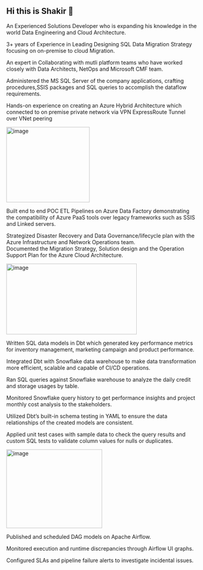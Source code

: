 ## Hi this is Shakir 👋

An Experienced Solutions Developer who is expanding his knowledge in the world Data Engineering and Cloud Architecture.

3+ years of Experience in Leading Designing SQL Data Migration Strategy focusing on on-premise to cloud Migration.

An expert in Collaborating with mutli platform teams who have worked closely with Data Architects, NetOps and Microsoft CMF team.

Administered the MS SQL Server of the company applications, crafting procedures,SSIS packages and SQL queries to accomplish the dataflow requirements.

Hands-on experience on creating an Azure Hybrid Architecture which connected to on premise private network via VPN ExpressRoute Tunnel over VNet peering


<img width="219" height="198" alt="image" align ="center" src="https://github.com/user-attachments/assets/e77c06d0-f88c-4998-84f3-9a7f8954a6be" />


Built end to end POC ETL Pipelines on Azure Data Factory demonstrating the compatibility of Azure PaaS tools over legacy frameworks such as SSIS and Linked servers.

Strategized Disaster Recovery and Data Governance/lifecycle plan with the Azure Infrastructure and Network Operations team.  
Documented the Migration Strategy, Solution design and the Operation Support Plan for the Azure Cloud Architecture. 


<img width="343" height="186" alt="image" src="https://github.com/user-attachments/assets/1c898668-c3f3-4a65-bb8b-579309f5b25d" />


Written SQL data models in Dbt which generated key performance metrics for inventory management, marketing campaign and product performance. 

Integrated Dbt with Snowflake data warehouse to make data transformation more efficient, scalable and capable of CI/CD operations.

Ran SQL queries against Snowflake warehouse to analyze the daily credit and storage usages by table. 

Monitored Snowflake query history to get performance insights and project monthly cost analysis to the stakeholders.

Utilized Dbt’s built-in schema testing in YAML to ensure the data relationships of the created models are consistent. 

Applied unit test cases with sample data to check the query results and custom SQL tests to validate column values for nulls or duplicates.  

<img width="252" height="207" alt="image" src="https://github.com/user-attachments/assets/41c634ac-b43a-4357-91ad-ff770ab21e9a" />

Published and scheduled DAG models on Apache Airflow. 

Monitored execution and runtime discrepancies through Airflow UI graphs. 

Configured SLAs and pipeline failure alerts to investigate incidental issues. 

 
 
